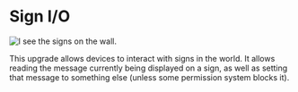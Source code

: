 # Sign I/O

![I see the signs on the wall.](oredict:oc:signUpgrade)

This upgrade allows devices to interact with signs in the world. It allows reading the message currently being displayed on a sign, as well as setting that message to something else (unless some permission system blocks it).
